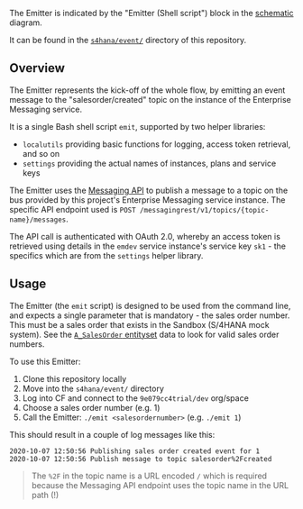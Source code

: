 The Emitter is indicated by the "Emitter (Shell script") block in the [schematic](https://sap.sharepoint.com/:p:/r/sites/100499/_layouts/15/Doc.aspx?sourcedoc=%7B02231566-2A17-412E-8E59-5D0A34317F12%7D&file=Scratch.pptx&action=edit&mobileredirect=true) diagram.

It can be found in the [`s4hana/event/`](https://github.com/SAP-samples/teched2020-developer-keynote/tree/master/s4hana/event) directory of this repository.

## Overview

The Emitter represents the kick-off of the whole flow, by emitting an event message to the "salesorder/created" topic on the instance of the Enterprise Messaging service. 

It is a single Bash shell script `emit`, supported by two helper libraries:

- `localutils` providing basic functions for logging, access token retrieval, and so on
- `settings` providing the actual names of instances, plans and service keys

The Emitter uses the [Messaging API](https://help.sap.com/doc/3dfdf81b17b744ea921ce7ad464d1bd7/Cloud/en-US/messagingrest-api-spec.html) to publish a message to a topic on the bus provided by this project's Enterprise Messaging service instance. The specific API endpoint used is `POST /messagingrest/v1/topics/{topic-name}/messages`.

The API call is authenticated with OAuth 2.0, whereby an access token is retrieved using details in the `emdev` service instance's service key `sk1` - the specifics which are from the `settings` helper library.

## Usage

The Emitter (the `emit` script) is designed to be used from the command line, and expects a single parameter that is mandatory - the sales order number. This must be a sales order that exists in the Sandbox (S/4HANA mock system). See the [`A_SalesOrder` entityset](https://9e079cc4trial-dev-s4-mock-router.cfapps.eu10.hana.ondemand.com/sap/opu/odata/sap/API_SALES_ORDER_SRV/A_SalesOrder?$top=10) data to look for valid sales order numbers.

To use this Emitter:

1. Clone this repository locally
1. Move into the `s4hana/event/` directory
1. Log into CF and connect to the `9e079cc4trial/dev` org/space
1. Choose a sales order number (e.g. 1)
1. Call the Emitter: `./emit <salesordernumber>` (e.g. `./emit 1`)

This should result in a couple of log messages like this:

```
2020-10-07 12:50:56 Publishing sales order created event for 1
2020-10-07 12:50:56 Publish message to topic salesorder%2Fcreated
```

> The `%2F` in the topic name is a URL encoded `/` which is required because the Messaging API endpoint uses the topic name in the URL path (!)
